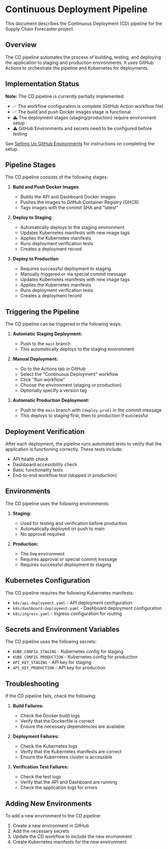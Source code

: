# Continuous Deployment Pipeline

This document describes the Continuous Deployment (CD) pipeline for the Supply Chain Forecaster project.

## Overview

The CD pipeline automates the process of building, testing, and deploying the application to staging and production environments. It uses GitHub Actions to orchestrate the pipeline and Kubernetes for deployments.

## Implementation Status

**Note:** The CD pipeline is currently partially implemented:

- ✅ The workflow configuration is complete (GitHub Action workflow file)
- ✅ The build and push Docker images stage is functional
- ⚠️ The deployment stages (staging/production) require environment setup
- ⚠️ GitHub Environments and secrets need to be configured before testing

See [Setting Up GitHub Environments](../../scripts/setup_github_environments.md) for instructions on completing the setup.

## Pipeline Stages

The CD pipeline consists of the following stages:

1. **Build and Push Docker Images**
   - Builds the API and Dashboard Docker images
   - Pushes the images to GitHub Container Registry (GHCR)
   - Tags images with the commit SHA and "latest"

2. **Deploy to Staging**
   - Automatically deploys to the staging environment
   - Updates Kubernetes manifests with new image tags
   - Applies the Kubernetes manifests
   - Runs deployment verification tests
   - Creates a deployment record

3. **Deploy to Production**
   - Requires successful deployment to staging
   - Manually triggered or via special commit message
   - Updates Kubernetes manifests with new image tags
   - Applies the Kubernetes manifests
   - Runs deployment verification tests
   - Creates a deployment record

## Triggering the Pipeline

The CD pipeline can be triggered in the following ways:

1. **Automatic Staging Deployment:**
   - Push to the `main` branch
   - This automatically deploys to the staging environment

2. **Manual Deployment:**
   - Go to the Actions tab in GitHub
   - Select the "Continuous Deployment" workflow
   - Click "Run workflow"
   - Choose the environment (staging or production)
   - Optionally specify a version tag

3. **Automatic Production Deployment:**
   - Push to the `main` branch with `[deploy-prod]` in the commit message
   - This deploys to staging first, then to production if successful

## Deployment Verification

After each deployment, the pipeline runs automated tests to verify that the application is functioning correctly. These tests include:

- API health check
- Dashboard accessibility check
- Basic functionality tests
- End-to-end workflow test (skipped in production)

## Environments

The CD pipeline uses the following environments:

1. **Staging:**
   - Used for testing and verification before production
   - Automatically deployed on push to main
   - No approval required

2. **Production:**
   - The live environment
   - Requires approval or special commit message
   - Requires successful deployment to staging

## Kubernetes Configuration

The CD pipeline requires the following Kubernetes manifests:

- `k8s/api-deployment.yaml` - API deployment configuration
- `k8s/dashboard-deployment.yaml` - Dashboard deployment configuration
- `k8s/ingress.yaml` - Ingress configuration for routing

## Secrets and Environment Variables

The CD pipeline uses the following secrets:

- `KUBE_CONFIG_STAGING` - Kubernetes config for staging
- `KUBE_CONFIG_PRODUCTION` - Kubernetes config for production
- `API_KEY_STAGING` - API key for staging
- `API_KEY_PRODUCTION` - API key for production

## Troubleshooting

If the CD pipeline fails, check the following:

1. **Build Failures:**
   - Check the Docker build logs
   - Verify that the Dockerfile is correct
   - Ensure the necessary dependencies are available

2. **Deployment Failures:**
   - Check the Kubernetes logs
   - Verify that the Kubernetes manifests are correct
   - Ensure the Kubernetes cluster is accessible

3. **Verification Test Failures:**
   - Check the test logs
   - Verify that the API and Dashboard are running
   - Check the application logs for errors

## Adding New Environments

To add a new environment to the CD pipeline:

1. Create a new environment in GitHub
2. Add the necessary secrets
3. Update the CD workflow to include the new environment
4. Create Kubernetes manifests for the new environment